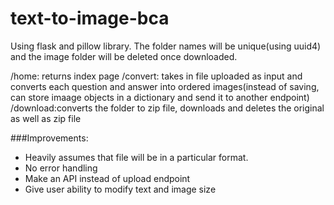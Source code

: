 # text-to-image-bca
Using flask and pillow library. 
The folder names will be unique(using uuid4) and the image folder will be deleted once downloaded. 

/home:    returns index page
/convert: takes in file uploaded as input and converts each question and answer into ordered images(instead of saving, can store imaage objects in a dictionary and           send it to another endpoint)
/download:converts the folder to zip file, downloads and deletes the original as well as zip file

###Improvements: 
- Heavily assumes that file will be in a particular format.  
- No error handling
- Make an API instead of upload endpoint
- Give user ability to modify text and image size
